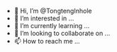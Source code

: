- 👋 Hi, I’m @TongtengInhole
- 👀 I’m interested in ...
- 🌱 I’m currently learning ...
- 💞️ I’m looking to collaborate on ...
- 📫 How to reach me ...
